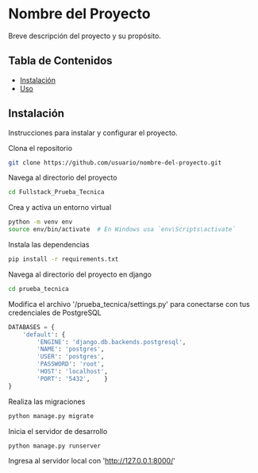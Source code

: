 # Nombre del Proyecto

Breve descripción del proyecto y su propósito.

## Tabla de Contenidos

- [Instalación](#instalación)
- [Uso](#uso)


## Instalación

Instrucciones para instalar y configurar el proyecto.

Clona el repositorio
```bash
git clone https://github.com/usuario/nombre-del-proyecto.git
```
Navega al directorio del proyecto
```bash
cd Fullstack_Prueba_Tecnica
```
Crea y activa un entorno virtual

```bash
python -m venv env
source env/bin/activate  # En Windows usa `env\Scripts\activate`
```

Instala las dependencias
```bash
pip install -r requirements.txt
``` 

Navega al directorio del proyecto en django
```bash
cd prueba_tecnica
```

Modifica el archivo '/prueba_tecnica/settings.py' para conectarse con tus credenciales de PostgreSQL
```python
DATABASES = {
    'default': {
        'ENGINE': 'django.db.backends.postgresql',
        'NAME': 'postgres',
        'USER': 'postgres',
        'PASSWORD': 'root',
        'HOST': 'localhost',
        'PORT': '5432',    }
}
```

Realiza las migraciones
```bash
python manage.py migrate
```

Inicia el servidor de desarrollo
```bash
python manage.py runserver
```
Ingresa al servidor local con 'http://127.0.0.1:8000/'
